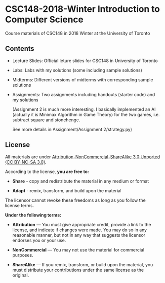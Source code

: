# CSC148-2018-Winter Introduction to Computer Science
Course materials of CSC148 in 2018 Winter at the University of Toronto

## Contents
- Lecture Slides: Official leture slides for CSC148 in University of Toronto

- Labs: Labs with my solutions (some including sample solutions)

- Midterms: Different versions of midterms with corresponding sample solutions

- Assignments: Two assignments including handouts (starter code) and my solutions

  (Assignment 2 is much more interesting. I basically implemented an AI (actually it is Minimax Algorithm in Game Theory) for the two games, i.e. subtract square and stonehenge.
  
  See more details in Assignment/Assignment 2/strategy.py)

## License

All materials are under [Attribution-NonCommercial-ShareAlike 3.0 Unported (CC BY-NC-SA 3.0)](https://creativecommons.org/licenses/by-nc-sa/3.0/deed.en).

According to the license, **you are free to:**
- **Share** - copy and redistribute the material in any medium or format

- **Adapt** - remix, transform, and build upon the material

The licensor cannot revoke these freedoms as long as you follow the license terms. 

**Under the following terms:**
- **Attribution** — You must give appropriate credit, provide a link to the license, and indicate if changes were made. You may do so in any reasonable manner, but not in any way that suggests the licensor endorses you or your use.

- **NonCommercial** — You may not use the material for commercial purposes.

- **ShareAlike** — If you remix, transform, or build upon the material, you must distribute your contributions under the same license as the original.
